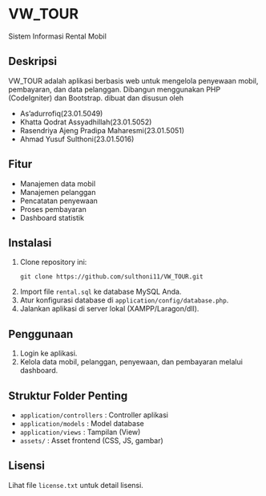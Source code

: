 # VW_TOUR

Sistem Informasi Rental Mobil

## Deskripsi

VW_TOUR adalah aplikasi berbasis web untuk mengelola penyewaan mobil, pembayaran, dan data pelanggan. Dibangun menggunakan PHP (CodeIgniter) dan Bootstrap.
dibuat dan disusun oleh

- As’adurrofiq(23.01.5049)
- Khatta Qodrat Assyadhillah(23.01.5052)
- Rasendriya Ajeng Pradipa Maharesmi(23.01.5051)
- Ahmad Yusuf Sulthoni(23.01.5016)

## Fitur

- Manajemen data mobil
- Manajemen pelanggan
- Pencatatan penyewaan
- Proses pembayaran
- Dashboard statistik

## Instalasi

1. Clone repository ini:
   ```
   git clone https://github.com/sulthoni11/VW_TOUR.git
   ```
2. Import file `rental.sql` ke database MySQL Anda.
3. Atur konfigurasi database di `application/config/database.php`.
4. Jalankan aplikasi di server lokal (XAMPP/Laragon/dll).

## Penggunaan

1. Login ke aplikasi.
2. Kelola data mobil, pelanggan, penyewaan, dan pembayaran melalui dashboard.

## Struktur Folder Penting

- `application/controllers` : Controller aplikasi
- `application/models` : Model database
- `application/views` : Tampilan (View)
- `assets/` : Asset frontend (CSS, JS, gambar)

## Lisensi

Lihat file `license.txt` untuk detail lisensi.
